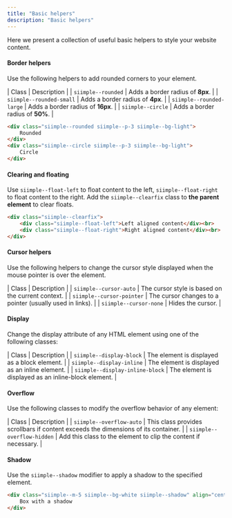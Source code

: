 ```yaml
---
title: "Basic helpers"
description: "Basic helpers"
---
```


Here we present a collection of useful basic helpers to style your website content.

#### Border helpers

Use the following helpers to add rounded corners to your element. 

| Class | Description |
| `siimple--rounded` | Adds a border radius of **8px**. |
| `siimple--rounded-small` | Adds a border radius of **4px**. |
| `siimple--rounded-large` | Adds a border radius of **16px**. |
| `siimple--circle` | Adds a border radius of **50%**. |

```html
<div class="siimple--rounded siimple--p-3 siimple--bg-light">
    Rounded
</div>
<div class="siimple--circle siimple--p-3 siimple--bg-light">
    Circle
</div>
```


#### Clearing and floating

Use `siimple--float-left` to float content to the left, `siimple--float-right` to float content to the right. Add the `siimple--clearfix` class to **the parent element** to clear floats.

```html
<div class="siimple--clearfix">
    <div class="siimple--float-left">Left aligned content</div><br>
    <div class="siimple--float-right">Right aligned content</div><br>
</div>
```


#### Cursor helpers

Use the following helpers to change the cursor style displayed when the mouse pointer is over the element.

| Class | Description |
| `siimple--cursor-auto` | The cursor style is based on the current context. |
| `siimple--cursor-pointer` | The cursor changes to a pointer (usually used in links). |
| `siimple--cursor-none` | Hides the cursor. |


#### Display

Change the display attribute of any HTML element using one of the following classes:

| Class | Description |
| `siimple--display-block` | The element is displayed as a block element. |
| `siimple--display-inline` | The element is displayed as an inline element. |
| `siimple--display-inline-block` | The element is displayed as an inline-block element. |


#### Overflow

Use the following classes to modify the overflow behavior of any element:

| Class | Description |
| `siimple--overflow-auto` | This class provides scrollbars if content exceeds the dimensions of its container. |
| `siimple--overflow-hidden` | Add this class to the element to clip the content if necessary. |

#### Shadow

Use the `siimple--shadow` modifier to apply a shadow to the specified element.

```html preview="true"
<div class="siimple--m-5 siimple--bg-white siimple--shadow" align="center">
    Box with a shadow
</div>
```


